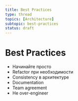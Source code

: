 ```yaml
---
title: Best Practices
type: thread
topics: [Architecture]
subtopic: best-practices
status: draft
---
```


# Best Practices


- Начинайте просто
- Refactor при необходимости
- Consistency в архитектуре
- Documentation
- Team agreement
- Не over-engineer

